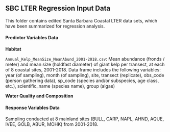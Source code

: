 ## SBC LTER Regression Input Data

This folder contains edited Santa Barbara Coastal LTER data sets, which have been summarized for regression analysis.



#### Predictor Variables Data

**Habitat**

`Annual_Kelp_MeanSize_MeanAbund_2001-2018.csv`: Mean abundance (fronds / meter) and mean size (holdfast diameter) of giant kelp per transect, at each of 8 coastal sites, 2001-2018. Data frame includes the following variables: year (of sampling), month (of sampling), site, transect (replicate), obs_code (person gathering data), sp_code (species and/or subspecies, age class, etc.), scientific_name (species name), group (algae)
<br>

**Water Quality and Composition**

#### Response Variables Data

Sampling conducted at 8 mainland sites (BULL, CARP, NAPL, AHND, AQUE, IVEE, GOLB, ABUR, MOHK) from 2001-2018. 



